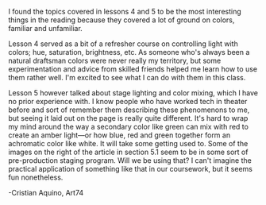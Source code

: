 I found the topics covered in lessons 4 and 5 to be the most interesting things in the reading because they covered a lot of ground on colors, familiar and unfamiliar.

Lesson 4 served as a bit of a refresher course on controlling light with colors; hue, saturation, brightness, etc. As someone who's always been a natural draftsman colors were never really my territory, but some experimentation and advice from skilled friends helped me learn how to use them rather well. I'm excited to see what I can do with them in this class.

Lesson 5 however talked about stage lighting and color mixing, which I have no prior experience with. I know people who have worked tech in theater before and sort of remember them describing these phenomenons to me, but seeing it laid out on the page is really quite different. It's hard to wrap my mind around the way a secondary color like green can mix with red to create an amber light—or how blue, red and green together form an achromatic color like white. It will take some getting used to. Some of the images on the right of the article in section 5.1 seem to be in some sort of pre-production staging program. Will we be using that? I can't imagine the practical application of something like that in our coursework, but it seems fun nonetheless.

-Cristian Aquino, Art74
